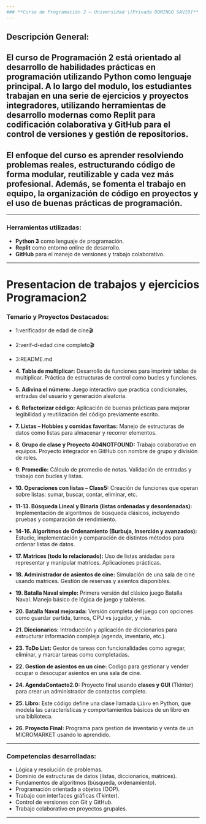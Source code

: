 ```yaml
---
### **Curso de Programación 2 – Universidad \[Privada DOMINGO SAVIO]**
---
```

**Descripción General:**
---
El curso de **Programación 2** está orientado al desarrollo de habilidades prácticas en programación utilizando **Python** como lenguaje principal. A lo largo del modulo, los estudiantes trabajan en una serie de ejercicios y proyectos integradores, utilizando herramientas de desarrollo modernas como **Replit** para codificación colaborativa y **GitHub** para el control de versiones y gestión de repositorios.
---
El enfoque del curso es **aprender resolviendo problemas reales**, estructurando código de forma modular, reutilizable y cada vez más profesional. Además, se fomenta el trabajo en equipo, la organización de código en proyectos y el uso de buenas prácticas de programación.
---
---
### **Herramientas utilizadas:**

* **Python 3** como lenguaje de programación.
* **Replit** como entorno online de desarrollo.
* **GitHub** para el manejo de versiones y trabajo colaborativo.

---
# Presentacion de trabajos y ejercicios Programacion2 
### **Temario y Proyectos Destacados:**
* 1:verificador de edad de cine🎬
* 2:verif-d-edad cine completo🎬
* 3:README.md
* **4. Tabla de multiplicar:**
Desarrollo de funciones para imprimir tablas de multiplicar. Práctica de estructuras de control como bucles y funciones.

* **5. Adivina el número:**
Juego interactivo que practica condicionales, entradas del usuario y generación aleatoria.

* **6. Refactorizar código:**
Aplicación de buenas prácticas para mejorar legibilidad y reutilización del código previamente escrito.

* **7. Listas – Hobbies y comidas favoritas:**
Manejo de estructuras de datos como listas para almacenar y recorrer elementos.

* **8. Grupo de clase y Proyecto 404NOTFOUND:**
Trabajo colaborativo en equipos. Proyecto integrador en GitHub con nombre de grupo y división de roles.

* **9. Promedio:**
Cálculo de promedio de notas. Validación de entradas y trabajo con bucles y listas.

* **10. Operaciones con listas – Class5:**
Creación de funciones que operan sobre listas: sumar, buscar, contar, eliminar, etc.

* **11-13. Búsqueda Lineal y Binaria (listas ordenadas y desordenadas):**
Implementación de algoritmos de búsqueda clásicos, incluyendo pruebas y comparación de rendimiento.

* **14-16. Algoritmos de Ordenamiento (Burbuja, Inserción y avanzados):**
Estudio, implementación y comparación de distintos métodos para ordenar listas de datos.

* **17. Matrices (todo lo relacionado):**
Uso de listas anidadas para representar y manipular matrices. Aplicaciones prácticas.

* **18. Administrador de asientos de cine:**
Simulación de una sala de cine usando matrices. Gestión de reservas y asientos disponibles.

* **19. Batalla Naval simple:**
Primera versión del clásico juego Batalla Naval. Manejo básico de lógica de juego y tableros.

* **20. Batalla Naval mejorada:**
Versión completa del juego con opciones como guardar partida, turnos, CPU vs jugador, y más.

* **21. Diccionarios:**
Introducción y aplicación de diccionarios para estructurar información compleja (agenda, inventario, etc.).

* **23. ToDo List:**
Gestor de tareas con funcionalidades como agregar, eliminar, y marcar tareas como completadas.

* **22. Gestion de asientos en un cine:**
Codigo para gestionar y vender ocupar o desocupar asientos en una sala de cine. 

* **24. AgendaContacto2.0:**
Proyecto final usando **clases y GUI** (Tkinter) para crear un administrador de contactos completo.

* **25. Libro:**
Este código define una clase llamada `Libro` en Python, que modela las características y comportamientos básicos de un libro en una biblioteca.

* **26. Proyecto Final:**
Programa para gestion de inventario y venta de un MICROMARKET usando lo aprendido.
---

### **Competencias desarrolladas:**

* Lógica y resolución de problemas.
* Dominio de estructuras de datos (listas, diccionarios, matrices).
* Fundamentos de algoritmos (búsqueda, ordenamiento).
* Programación orientada a objetos (OOP).
* Trabajo con interfaces gráficas (Tkinter).
* Control de versiones con Git y GitHub.
* Trabajo colaborativo en proyectos grupales.

---

